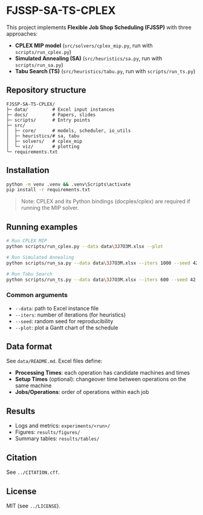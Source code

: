 # FJSSP-SA-TS-CPLEX

This project implements **Flexible Job Shop Scheduling (FJSSP)** with three approaches:

* **CPLEX MIP model** (`src/solvers/cplex_mip.py`, run with `scripts/run_cplex.py`)
* **Simulated Annealing (SA)** (`src/heuristics/sa.py`, run with `scripts/run_sa.py`)
* **Tabu Search (TS)** (`src/heuristics/tabu.py`, run with `scripts/run_ts.py`)

## Repository structure

```
FJSSP-SA-TS-CPLEX/
├─ data/         # Excel input instances
├─ docs/         # Papers, slides
├─ scripts/      # Entry points
├─ src/
│  ├─ core/      # models, scheduler, io_utils
│  ├─ heuristics/# sa, tabu
│  ├─ solvers/   # cplex_mip
│  └─ viz/       # plotting
└─ requirements.txt
```

## Installation

```bash
python -m venv .venv && .venv\Scripts\activate
pip install -r requirements.txt
```

> Note: CPLEX and its Python bindings (docplex/cplex) are required if running the MIP solver.

## Running examples

```bash
# Run CPLEX MIP
python scripts/run_cplex.py --data data\3J7O3M.xlsx --plot

# Run Simulated Annealing
python scripts/run_sa.py --data data\3J7O3M.xlsx --iters 1000 --seed 42 --plot

# Run Tabu Search
python scripts/run_ts.py --data data\3J7O3M.xlsx --iters 600 --seed 42 --plot
```

### Common arguments

* `--data`: path to Excel instance file
* `--iters`: number of iterations (for heuristics)
* `--seed`: random seed for reproducibility
* `--plot`: plot a Gantt chart of the schedule

## Data format

See `data/README.md`.
Excel files define:

* **Processing Times**: each operation has candidate machines and times
* **Setup Times** (optional): changeover time between operations on the same machine
* **Jobs/Operations**: order of operations within each job

## Results

* Logs and metrics: `experiments/<run>/`
* Figures: `results/figures/`
* Summary tables: `results/tables/`

## Citation

See `../CITATION.cff`.

## License

MIT (see `../LICENSE`).
